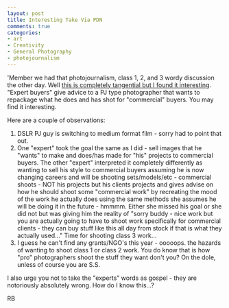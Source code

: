 ```yaml
---
layout: post
title: Interesting Take Via PDN
comments: true
categories:
- art
- Creativity
- General Photography
- photojournalism
---
```

'Member we had that photojournalism, class 1, 2, and 3 wordy discussion the other day. Well <a href="http://www.pdnonline.com/pdn/content_display/photo-news/photojournalism/e3i7deb554f2e0e8b2f97259de6564a8b39">this is completely tangential but I found it interesting</a>. "Expert buyers" give advice to a PJ type photographer that wants to repackage what he does and has shot for "commercial" buyers. You may find it interesting.

Here are a couple of observations:
<ol>
	<li>DSLR PJ guy is switching to medium format film - sorry had to point that out.</li>
	<li>One "expert" took the goal the same as I did - sell images that he "wants" to make and does/has made for "his" projects to commercial buyers. The other "expert" interpreted it completely differently as wanting to sell his style to commercial buyers assuming he is now changing careers and will be shooting sets/models/etc - commercial shoots - NOT his projects but his clients projects and gives advise on how he should shoot some "commercial work" by recreating the mood of the work he actually does using the same methods she assumes he will be doing it in the future - hmmmm. Either she missed his goal or she did not but was giving him the reality of "sorry buddy - nice work but you are actually going to have to shoot work specifically for commercial clients - they can buy stuff like this all day from stock if that is what they actually used..." Time for shooting class 3 work...</li>
	<li>I guess he can't find any grants/NGO's this year - ooooops. the hazards of wanting to shoot class 1 or class 2 work. You do know that is how "pro" photographers shoot the stuff they want don't you? On the dole, unless of course you are S.S.</li>
</ol>
I also urge you not to take the "experts" words as gospel - they are notoriously absolutely wrong. How do I know this...?

RB